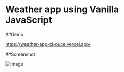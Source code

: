 # Weather app using Vanilla JavaScript

##Demo

https://weather-app-xi-puce.vercel.app/

##Screenshot

![image](https://github.com/jabaaq/Weather-App/assets/113661042/deb6adcb-a3e8-45a2-94c3-69f5b51461ad)
